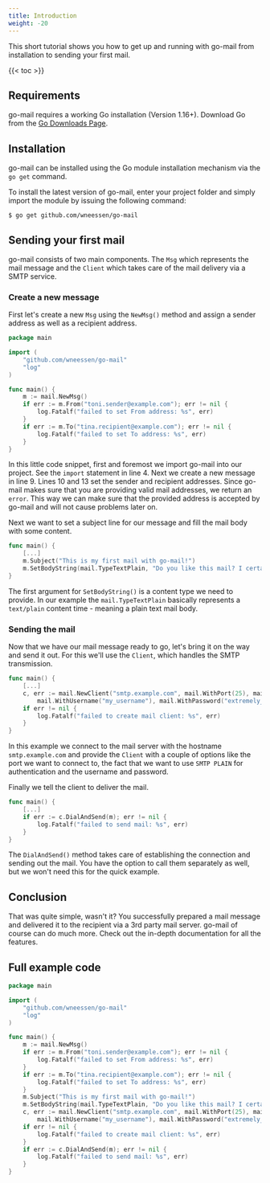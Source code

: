 ```yaml
---
title: Introduction
weight: -20
---
```


This short tutorial shows you how to get up and running with go-mail from installation to sending your first
mail.

<!--more-->

{{< toc >}}

## Requirements

go-mail requires a working Go installation (Version 1.16+). Download Go from the
[Go Downloads Page](https://go.dev/dl/).

## Installation

go-mail can be installed using the Go module installation mechanism via the `go get` command.

To install the latest version of go-mail, enter your project folder and simply import the module by issuing 
the following command:

```Shell
$ go get github.com/wneessen/go-mail
```

## Sending your first mail

go-mail consists of two main components. The `Msg` which represents the mail message and the `Client` which takes
care of the mail delivery via a SMTP service.

### Create a new message

First let's create a new `Msg` using the `NewMsg()` method and assign a sender address as well as a recipient
address.

```go
package main

import (
	"github.com/wneessen/go-mail"
	"log"
)

func main() {
	m := mail.NewMsg()
	if err := m.From("toni.sender@example.com"); err != nil {
		log.Fatalf("failed to set From address: %s", err)
	}
	if err := m.To("tina.recipient@example.com"); err != nil {
		log.Fatalf("failed to set To address: %s", err)
	}
}
```

In this little code snippet, first and foremost we import go-mail into our project. See the `import` statement 
in line 4. Next we create a new message in line 9. Lines 10 and 13 set the sender and recipient addresses. 
Since go-mail makes sure that you are providing valid mail addresses, we return an `error`. This way we can 
make sure that the provided address is accepted by go-mail and will not cause problems later on.

Next we want to set a subject line for our message and fill the mail body with some content.
```go
func main() {
	[...]
	m.Subject("This is my first mail with go-mail!")
	m.SetBodyString(mail.TypeTextPlain, "Do you like this mail? I certainly do!")
}
```

The first argument for `SetBodyString()` is a content type we need to provide. In our example the 
`mail.TypeTextPlain` basically represents a `text/plain` content time - meaning a plain text mail body.

### Sending the mail

Now that we have our mail message ready to go, let's bring it on the way and send it out. For this we'll 
use the `Client`, which handles the SMTP transmission.

```go
func main() {
	[...]
	c, err := mail.NewClient("smtp.example.com", mail.WithPort(25), mail.WithSMTPAuth(mail.SMTPAuthPlain), 
		mail.WithUsername("my_username"), mail.WithPassword("extremely_secret_pass"))
	if err != nil {
		log.Fatalf("failed to create mail client: %s", err)
	}
}
```

In this example we connect to the mail server with the hostname `smtp.example.com` and provide the
`Client` with a couple of options like the port we want to connect to, the fact that we want to use
`SMTP PLAIN` for authentication and the username and password.

Finally we tell the client to deliver the mail.

```go
func main() {
	[...]
	if err := c.DialAndSend(m); err != nil {
		log.Fatalf("failed to send mail: %s", err)
	}
}
```

The `DialAndSend()` method takes care of establishing the connection and sending out the mail. You have
the option to call them separately as well, but we won't need this for the quick example.

## Conclusion

That was quite simple, wasn't it? You successfully prepared a mail message and delivered it to the
recipient via a 3rd party mail server. go-mail of course can do much more. Check out the in-depth
documentation for all the features.

## Full example code

```go
package main

import (
	"github.com/wneessen/go-mail"
	"log"
)

func main() {
	m := mail.NewMsg()
	if err := m.From("toni.sender@example.com"); err != nil {
		log.Fatalf("failed to set From address: %s", err)
	}
	if err := m.To("tina.recipient@example.com"); err != nil {
		log.Fatalf("failed to set To address: %s", err)
	}
	m.Subject("This is my first mail with go-mail!")
	m.SetBodyString(mail.TypeTextPlain, "Do you like this mail? I certainly do!")
	c, err := mail.NewClient("smtp.example.com", mail.WithPort(25), mail.WithSMTPAuth(mail.SMTPAuthPlain),
		mail.WithUsername("my_username"), mail.WithPassword("extremely_secret_pass"))
	if err != nil {
		log.Fatalf("failed to create mail client: %s", err)
	}
	if err := c.DialAndSend(m); err != nil {
		log.Fatalf("failed to send mail: %s", err)
	}
}
```